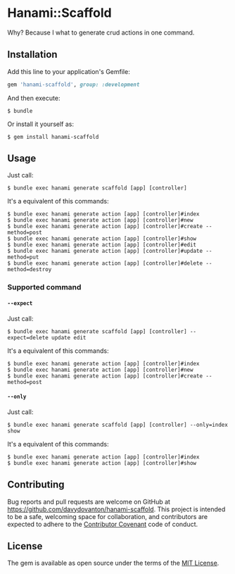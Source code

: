 # Hanami::Scaffold
Why?
Because I what to generate crud actions in one command.

## Installation
Add this line to your application's Gemfile:

```ruby
gem 'hanami-scaffold', group: :development
```

And then execute:

    $ bundle

Or install it yourself as:

    $ gem install hanami-scaffold

## Usage
Just call:
```
$ bundle exec hanami generate scaffold [app] [controller]
```

It's a equivalent of this commands:
```
$ bundle exec hanami generate action [app] [controller]#index
$ bundle exec hanami generate action [app] [controller]#new
$ bundle exec hanami generate action [app] [controller]#create --method=post
$ bundle exec hanami generate action [app] [controller]#show
$ bundle exec hanami generate action [app] [controller]#edit
$ bundle exec hanami generate action [app] [controller]#update --method=put
$ bundle exec hanami generate action [app] [controller]#delete --method=destroy
```

### Supported command
#### `--expect`
Just call:
```
$ bundle exec hanami generate scaffold [app] [controller] --expect=delete update edit
```

It's a equivalent of this commands:
```
$ bundle exec hanami generate action [app] [controller]#index
$ bundle exec hanami generate action [app] [controller]#new
$ bundle exec hanami generate action [app] [controller]#create --method=post
```

#### `--only`
Just call:
```
$ bundle exec hanami generate scaffold [app] [controller] --only=index show
```

It's a equivalent of this commands:
```
$ bundle exec hanami generate action [app] [controller]#index
$ bundle exec hanami generate action [app] [controller]#show
```

## Contributing

Bug reports and pull requests are welcome on GitHub at https://github.com/davydovanton/hanami-scaffold. This project is intended to be a safe, welcoming space for collaboration, and contributors are expected to adhere to the [Contributor Covenant](http://contributor-covenant.org) code of conduct.


## License

The gem is available as open source under the terms of the [MIT License](http://opensource.org/licenses/MIT).

